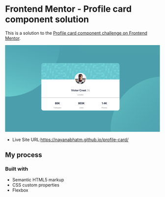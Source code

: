 # Frontend Mentor - Profile card component solution

This is a solution to the [Profile card component challenge on Frontend Mentor](https://www.frontendmentor.io/challenges/profile-card-component-cfArpWshJ).

![](./screenshot.png)

- Live Site URL:https://nayanabhatm.github.io/profile-card/

## My process

### Built with

- Semantic HTML5 markup
- CSS custom properties
- Flexbox
